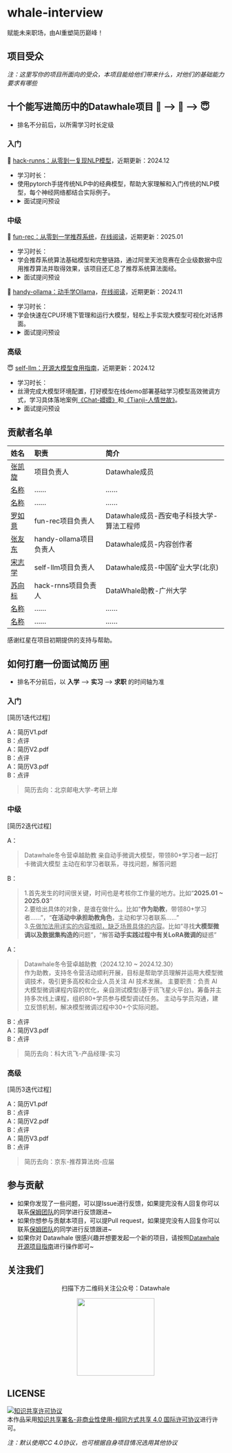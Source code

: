 # whale-interview
赋能未来职场，由AI重塑简历巅峰！


## 项目受众

*注：这里写你的项目所面向的受众，本项目能给他们带来什么，对他们的基础能力要求有哪些*


## 十个能写进**简历**中的Datawhale项目  🙊 --> 🦍  -->  😇  
- 排名不分前后，以所需学习时长定级

### 入门


🙊 [hack-runns：从零到一复现NLP模型](https://github.com/datawhalechina/hack-rnns)，近期更新：2024.12
- 学习时长：   
- 使用pytorch手搓传统NLP中的经典模型，帮助大家理解和入门传统的NLP模型，每个神经网络都结合实际例子。
- <details>
  <summary>面试提问预设</summary>
  <pre><code>
    1.什么是RNN，请介绍一下？
    2.LSTM的具体结构是怎么样的，都有哪些门控结构？（输入门、输出门、遗忘门、……）
    3.……
  </code></pre>
  </details>




### 中级

🦍 [fun-rec：从零到一学推荐系统](https://github.com/datawhalechina/fun-rec/)，[在线阅读](https://datawhalechina.github.io/fun-rec/#/)，近期更新：2025.01
- 学习时长：
- 学会推荐系统算法基础模型和完整链路，通过阿里天池竞赛在企业级数据中应用推荐算法并取得效果，该项目还汇总了推荐系统算法面经。
- <details>
  <summary>面试提问预设</summary>
  <pre><code>
    1.什么是推荐算法，具体都有哪些应用场景？
    2.说说推荐系统的完整链路是什么？（召回、排序、……）
  </code></pre>
  </details>


🦍 [handy-ollama：动手学Ollama](https://github.com/datawhalechina/handy-ollama)，[在线阅读](https://datawhalechina.github.io/handy-ollama/#/)，近期更新：2024.11
- 学习时长：   
- 学会快速在CPU环境下管理和运行大模型，轻松上手实现大模型可视化对话界面。
- <details>
  <summary>面试提问预设</summary>
  <pre><code>
    1.什么是Ollama，他有什么特点，都支持哪些模型？（llama3、qwen2、……）
    2.通过调用API，能够实现哪些基本操作？（聊天对话、流式响应、……）
  </code></pre>
  </details>




### 高级

😇 [self-llm：开源大模型食用指南](https://github.com/datawhalechina/handy-ollama)，近期更新：2024.12
- 学习时长：   
- 丝滑完成大模型环境配置，打好模型在线demo部署基础学习模型高效微调方式，学习具体落地案例[《Chat-嬛嬛》](https://github.com/datawhalechina/self-llm/blob/master/examples/Chat-%E5%AC%9B%E5%AC%9B/readme.md)和[《Tianji-人情世故》](https://github.com/datawhalechina/self-llm/blob/master/examples/Tianji-%E5%A4%A9%E6%9C%BA/readme.md)。
- <details>
  <summary>面试提问预设</summary>
  <pre><code>
    1.什么是大模型，他有什么特点，国内外常用的大模型都有哪些？（llama3、qwen2.5、……）
    2.
  </code></pre>
  </details>


## 贡献者名单

| 姓名 | 职责 | 简介 |
| :----| :---- | :---- |
| [张凯旋](https://github.com/zarjun) | 项目负责人 | Datawhale成员 |     
| [名称](链接) | …… | …… |
| [名称](链接) | …… | …… |
| [罗如意](https://github.com/ruyiluo) | fun-rec项目负责人 | Datawhale成员-西安电子科技大学-算法工程师 |
| [张友东](https://github.com/AXYZdong) | handy-ollama项目负责人 | Datawhale成员-内容创作者 |
| [宋志学](https://github.com/KMnO4-zx) | self-llm项目负责人 | Datawhale成员-中国矿业大学(北京) |
| [苏向标](https://github.com/gzhuuser) | hack-rnns项目负责人 | DataWhale助教-广州大学 |
| [名称](链接) | …… | …… |
| [名称](链接) | …… | …… |



感谢红星在项目初期提供的支持与帮助。

## 如何打磨一份面试简历  🈸
- 排名不分前后，以 **入学**  -->  **实习**  -->  **求职** 的时间轴为准

### 入门

[简历1迭代过程]

A：简历V1.pdf  
B：点评  
A：简历V2.pdf  
B：点评  
A：简历V3.pdf  
B：点评  
>简历去向：北京邮电大学-考研上岸


### 中级

[简历2迭代过程]

A：
> Datawhale冬令营卓越助教
> 亲自动手微调大模型，带领80+学习者一起打卡微调大模型
> 主动在和学习者联系，寻找问题，解答问题

B：
> 1.首先发生的时间很关键，时间也是考核你工作量的地方。比如“**2025.01 ~ 2025.03**”    
> 2.要给出具体的对象，是谁在做什么。比如“**作为助教**，带领80+学习者……”，“**在活动中承担助教角色**，主动和学习者联系……”  
> 3.<u>先做加法用详实的内容堆砌，缺乏场景具体的内容</u>。比如“寻找**大模型微调以及数据集构造的**问题”，“解答**动手实践过程中有关LoRA微调的**疑惑”  

A：  
>Datawhale冬令营卓越助教（2024.12.10 ~ 2024.12.30）   
>作为助教，支持冬令营活动顺利开展，目标是帮助学员理解并运用大模型微调技术，吸引更多高校和企业人员关注 AI 技术发展。
>主要职责：负责 AI 大模型微调课程内容的优化，亲自测试模型(基于讯飞星火平台)。筹备并主持多次线上课程，组织80+学员参与模型调试任务。
>主动与学员沟通，建立反馈机制，解决模型微调过程中30+个实际问题。

B：点评  
A：简历V3.pdf  
B：点评  
>简历去向：科大讯飞-产品经理-实习


### 高级

[简历3迭代过程]

A：简历V1.pdf  
B：点评  
A：简历V2.pdf  
B：点评  
A：简历V3.pdf  
B：点评  
>简历去向：京东-推荐算法岗-应届



## 参与贡献

- 如果你发现了一些问题，可以提Issue进行反馈，如果提完没有人回复你可以联系[保姆团队](https://github.com/datawhalechina/DOPMC/blob/main/OP.md)的同学进行反馈跟进~
- 如果你想参与贡献本项目，可以提Pull request，如果提完没有人回复你可以联系[保姆团队](https://github.com/datawhalechina/DOPMC/blob/main/OP.md)的同学进行反馈跟进~
- 如果你对 Datawhale 很感兴趣并想要发起一个新的项目，请按照[Datawhale开源项目指南](https://github.com/datawhalechina/DOPMC/blob/main/GUIDE.md)进行操作即可~

## 关注我们

<div align=center>
<p>扫描下方二维码关注公众号：Datawhale</p>
<img src="https://raw.githubusercontent.com/datawhalechina/pumpkin-book/master/res/qrcode.jpeg" width = "180" height = "180">
</div>

## LICENSE

<a rel="license" href="http://creativecommons.org/licenses/by-nc-sa/4.0/"><img alt="知识共享许可协议" style="border-width:0" src="https://img.shields.io/badge/license-CC%20BY--NC--SA%204.0-lightgrey" /></a><br />本作品采用<a rel="license" href="http://creativecommons.org/licenses/by-nc-sa/4.0/">知识共享署名-非商业性使用-相同方式共享 4.0 国际许可协议</a>进行许可。

*注：默认使用CC 4.0协议，也可根据自身项目情况选用其他协议*
